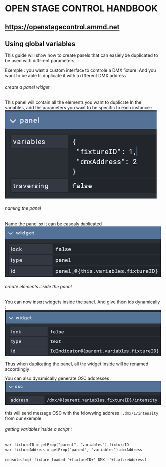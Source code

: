 # OPEN STAGE CONTROL HANDBOOK
## https://openstagecontrol.ammd.net

## Using global variables 

This guide will show how to create panels that can easiely be duplicated to be used with different parameters 

Exemple : you want a custom interface to controle a DMX fixture. And you want to be able to duplicate it with a different DMX address 

###### create a panel widget 
This panel will contain all the elements you want to duplicate 
In the variables, add the parameters you want to be specific to each instance : 
![panel var](img/panelVariables.png)

###### naming the panel 
Name the panel so it can be easealy duplicated
![naming panel](img/namingpanel.png)

###### create elements inside the panel 
You can now insert widgets inside the panel. 
And give them ids dynamically : 
![naming widget](img/namingWidget.png)

Thus when duplicating the panel, all the widget inside will be renamed accordingly  

You can also dynamically generate OSC addresses : 
![dynamicOSC](img/dynamicOSC.png)

this will send message OSC with the folowwing address : `/dmx/1/intensity` from our exemple

###### getting variables inside a script : 
``` 
var fixtureID = getProp("parent", "variables").fixtureID
var fixtureAddress = getProp("parent", "variables").dmxAddress

console.log('fixture loaded '+fixtureID+' DMX :'+fixtureAddress)
``` 